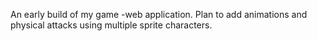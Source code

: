An early build of my game -web application. Plan to add animations and physical attacks using multiple sprite characters.
